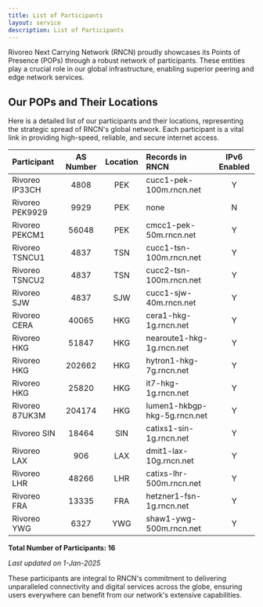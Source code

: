 ```yaml
---
title: List of Participants
layout: service
description: List of Participants
---
```


Rivoreo Next Carrying Network (RNCN) proudly showcases its Points of Presence (POPs) through a robust network of participants. These entities play a crucial role in our global infrastructure, enabling superior peering and edge network services.

## Our POPs and Their Locations

Here is a detailed list of our participants and their locations, representing the strategic spread of RNCN's global network. Each participant is a vital link in providing high-speed, reliable, and secure internet access.

| **Participant**       | **AS Number** | **Location** | **Records in RNCN**               | **IPv6 Enabled** |
|:----------------------|:-------------:|:------------:|:----------------------------------|:----------------:|
| Rivoreo IP33CH        | 4808          | PEK          | cucc1-pek-100m.rncn.net           | Y                |
| Rivoreo PEK9929       | 9929          | PEK          | none                              | N                |
| Rivoreo PEKCM1        | 56048         | PEK          | cmcc1-pek-50m.rncn.net            | Y                |
| Rivoreo TSNCU1        | 4837          | TSN          | cucc1-tsn-100m.rncn.net           | Y                |
| Rivoreo TSNCU2        | 4837          | TSN          | cucc2-tsn-100m.rncn.net           | Y                |
| Rivoreo SJW           | 4837          | SJW          | cucc1-sjw-40m.rncn.net            | Y                |
| Rivoreo CERA          | 40065         | HKG          | cera1-hkg-1g.rncn.net             | Y                |
| Rivoreo HKG           | 51847         | HKG          | nearoute1-hkg-1g.rncn.net         | Y                |
| Rivoreo HKG           | 202662        | HKG          | hytron1-hkg-7g.rncn.net           | Y                |
| Rivoreo HKG           | 25820         | HKG          | it7-hkg-1g.rncn.net               | Y                |
| Rivoreo 87UK3M        | 204174        | HKG          | lumen1-hkbgp-hkg-5g.rncn.net      | Y                |
| Rivoreo SIN           | 18464         | SIN          | catixs1-sin-1g.rncn.net           | Y                |
| Rivoreo LAX           | 906           | LAX          | dmit1-lax-10g.rncn.net            | Y                |
| Rivoreo LHR           | 48266         | LHR          | catixs-lhr-500m.rncn.net          | Y                |
| Rivoreo FRA           | 13335         | FRA          | hetzner1-fsn-1g.rncn.net          | Y                |
| Rivoreo YWG           | 6327          | YWG          | shaw1-ywg-500m.rncn.net           | Y                |

**Total Number of Participants: 16**

_Last updated on 1-Jan-2025_

These participants are integral to RNCN's commitment to delivering unparalleled connectivity and digital services across the globe, ensuring users everywhere can benefit from our network's extensive capabilities.
